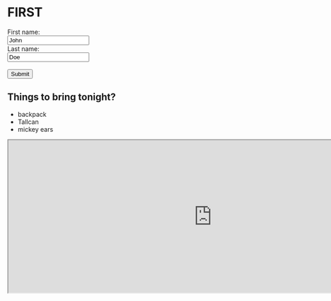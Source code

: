 # FIRST

  <label for="fname">First name:</label><br>
  <input type="text" id="fname" name="fname" value="John"><br>
  <label for="lname">Last name:</label><br>
  <input type="text" id="lname" name="lname" value="Doe"><br><br>
  <input type="submit" value="Submit">

  <!DOCTYPE html>
<html>
<body>

<h2>Things to bring tonight?</h2>

<ul>
  <li>backpack</li>
  <li>Tallcan</li>
  <li>mickey ears</li>
</ul>  
<iframe width="920" height="345" src="https://www.youtube.com/embed/tgbNymZ7vqY">
</iframe>
</body>
</html>




  
</form>
